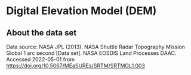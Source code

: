 # Digital Elevation Model (DEM) 

## About the data set

Data source:
NASA JPL (2013). NASA Shuttle Radar Topography Mission Global 1 arc second [Data set]. NASA EOSDIS Land Processes DAAC. Accessed 2022-05-01 from https://doi.org/10.5067/MEaSUREs/SRTM/SRTMGL1.003
